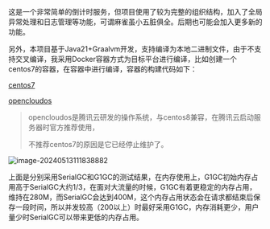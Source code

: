 这是一个非常简单的倒计时服务，但项目使用了较为完整的组织结构，加入了全局异常处理和日志管理等功能，可谓麻雀虽小五脏俱全。后期也可能会加入更多新的功能。

另外，本项目基于Java21+Graalvm开发，支持编译为本地二进制文件，由于不支持交叉编译，我采用Docker容器方式为目标平台进行编译，比如创建一个centos7的容器，在容器中进行编译，容器的构建代码如下：

[centos7](docs/dev-ops/Dockerfile-centos7)

[opencloudos](docs/dev-ops/Dockerfile-opencloudos)

> opencloudos是腾讯云研发的操作系统，与centos8兼容，在腾讯云启动服务器时官方推荐使用，
>
> 不推荐centos7的原因是它已经停止维护了。

![image-20240513111838882](https://picgo-1314385327.cos.ap-guangzhou.myqcloud.com/markdown/2024/05/13/20240513111840.png)

上面是分别采用SerialGC和G1GC的测试结果，在内存使用上，G1GC初始内存占用高于SerialGC大约1/3，在面对大流量的时候，G1GC有着更稳定的内存占用，维持在280M，而SerialGC会达到400M，这个内存占用状态会在请求都结束后保存一段时间，所以并发较高（200以上）时最好采用G1GC，内存消耗更少，用户量少时SerialGC可以带来更低的内存占用。